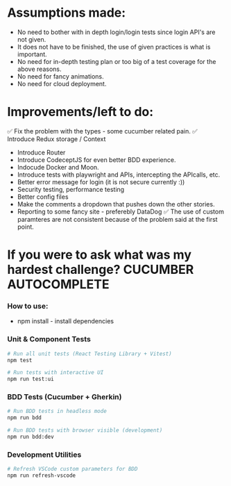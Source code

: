 # Assumptions made:
   - No need to bother with in depth login/login tests since login API's are not given. 
   - It does not have to be finished, the use of given practices is what is important.
   - No need for in-depth testing plan or too big of a test coverage for the above reasons.
   - No need for fancy animations.
   - No need for cloud deployment.

# Improvements/left to do:
   ✅ Fix the problem with the types - some cucumber related pain.
   ✅ Introduce Redux storage / Context
   - Introduce Router
   - Introduce CodeceptJS for even better BDD experience.
   - Indocude Docker and Moon.
   - Introduce tests with playwright and APIs, intercepting the APIcalls, etc. 
   - Better error message for login (it is not secure currently :))
   - Security testing, performance testing
   - Better config files
   - Make the comments a dropdown that pushes down the other stories.
   - Reporting to some fancy site - preferebly DataDog
   ✅ The use of custom paramteres are not consistent because of the problem said at the first point.

# If you were to ask what was my hardest challenge? CUCUMBER AUTOCOMPLETE

### How to use:

- npm install - install dependencies

### Unit & Component Tests
```bash
# Run all unit tests (React Testing Library + Vitest)
npm test

# Run tests with interactive UI
npm run test:ui
```

### BDD Tests (Cucumber + Gherkin)
```bash
# Run BDD tests in headless mode
npm run bdd

# Run BDD tests with browser visible (development)
npm run bdd:dev

```

### Development Utilities
```bash
# Refresh VSCode custom parameters for BDD
npm run refresh-vscode
```